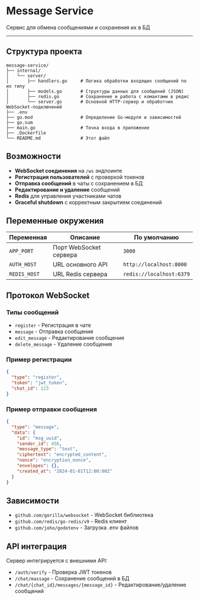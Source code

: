 # Message Service

Сервис для обмена сообщениями и сохранения их в БД

---

## Структура проекта

```
message-service/
├── internal/
│   └── server/
│       ├── handlers.go     # Логика обработки входящих сообщений по их типу
│       ├── models.go       # Структуры данных для сообщений (JSON)
│       ├── redis.go        # Сохранение и работа с комантами в редис
│       └── server.go       # Основной HTTP-сервер и обработчик WebSocket-подключений
├── .env
├── go.mod                  # Определение Go-модуля и зависимостей
├── go.sum                  
├── main.go                 # Точка входа в приложение
├── .Dockerfile
└── README.md               # Этот файл
```

## Возможности

- **WebSocket соединения** на `/ws` эндпоинте
- **Регистрация пользователей** с проверкой токенов
- **Отправка сообщений** в чаты с сохранением в БД
- **Редактирование и удаление** сообщений
- **Redis** для управления участниками чатов
- **Graceful shutdown** с корректным закрытием соединений


## Переменные окружения

| Переменная   | Описание               | По умолчанию             |
|--------------|------------------------|--------------------------|
| `APP_PORT`   | Порт WebSocket сервера | `3000`                   |
| `AUTH_HOST`  | URL основного API      | `http://localhost:8000`  |
| `REDIS_HOST` | URL Redis сервера      | `redis://localhost:6379` |

## Протокол WebSocket

### Типы сообщений

- `register` - Регистрация в чате
- `message` - Отправка сообщения
- `edit_message` - Редактирование сообщения
- `delete_message` - Удаление сообщения

### Пример регистрации

```json
{
  "type": "register",
  "token": "jwt_token",
  "chat_id": 123
}
```

### Пример отправки сообщения

```json
{
  "type": "message",
  "data": {
    "id": "msg_uuid",
    "sender_id": 456,
    "message_type": "text",
    "ciphertext": "encrypted_content",
    "nonce": "encryption_nonce",
    "envelopes": {},
    "created_at": "2024-01-01T12:00:00Z"
  }
}
```

## Зависимости

- `github.com/gorilla/websocket` - WebSocket библиотека
- `github.com/redis/go-redis/v9` - Redis клиент
- `github.com/joho/godotenv` - Загрузка .env файлов

## API интеграция

Сервер интегрируется с внешними API:
- `/auth/verify` - Проверка JWT токенов
- `/chat/massage` - Сохранение сообщений в БД
- `/chat/{chat_id}/messages/{message_id}` - Редактирование/удаление сообщений